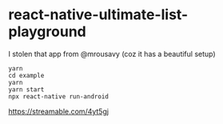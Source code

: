 # react-native-ultimate-list-playground
I stolen that app from @mrousavy (coz it has a beautiful setup) 



```
yarn 
cd example
yarn 
yarn start
npx react-native run-android
```


https://streamable.com/4yt5gj
